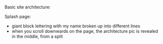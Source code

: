 Basic site architecture:

Splash page:
- giant block lettering with my name broken up into different lines
- when you scroll downwards on the page, the architecture pic is revealed in the middle, from a split